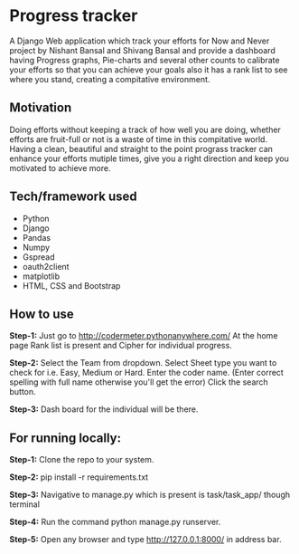 # Progress tracker 
  A Django Web application which track your efforts for Now and Never project by Nishant Bansal and Shivang Bansal and provide a dashboard having Progress graphs, Pie-charts and several other counts to calibrate your efforts so that you can achieve your goals also it has a rank list to see where you stand, creating a compitative environment.  

## Motivation 
  Doing efforts without keeping a track of how well you are doing, whether efforts are fruit-full or not is a waste of time in this compitative world. Having a clean, beautiful and straight to the point prograss tracker can enhance your efforts mutiple times, give you a right direction and keep you motivated to achieve more. 
  
## Tech/framework used
* Python
* Django
* Pandas
* Numpy
* Gspread
* oauth2client
* matplotlib
* HTML, CSS and Bootstrap

## How to use
**Step-1:** Just go to http://codermeter.pythonanywhere.com/
        At the home page Rank list is
        present and Cipher for individual
        progress.


**Step-2:** Select the Team from dropdown.
Select Sheet type you want to check
for i.e. Easy, Medium or Hard.
Enter the coder name.
(Enter correct spelling with full name otherwise you'll get the error)
Click the search button.

**Step-3:** Dash board for the individual will be
there.

## For running locally:
**Step-1:** Clone the repo to your system.

**Step-2:** pip install -r requirements.txt

**Step-3:** Navigative to manage.py which is present is task/task_app/ though terminal

**Step-4:** Run the command python manage.py runserver.

**Step-5:** Open any browser and type http://127.0.0.1:8000/ in address bar.
